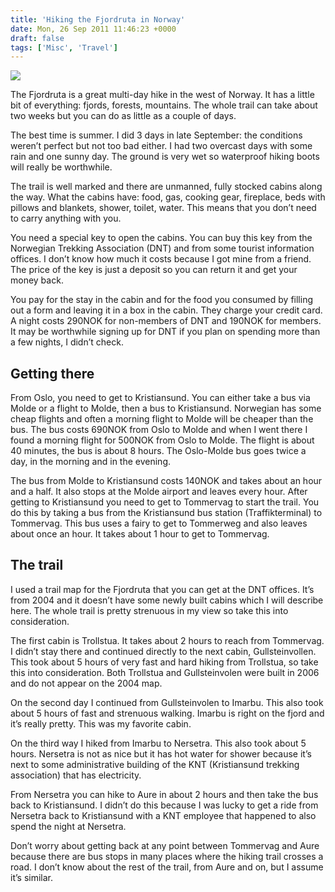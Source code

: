 ```yaml
---
title: 'Hiking the Fjordruta in Norway'
date: Mon, 26 Sep 2011 11:46:23 +0000
draft: false
tags: ['Misc', 'Travel']
---
```


![](/wp-content/uploads/2015/10/IMG_3962-small.jpg)

The Fjordruta is a great multi-day hike in the west of Norway. It has a little bit of everything: fjords, forests, mountains. The whole trail can take about two weeks but you can do as little as a couple of days.

The best time is summer. I did 3 days in late September: the conditions weren’t perfect but not too bad either. I had two overcast days with some rain and one sunny day. The ground is very wet so waterproof hiking boots will really be worthwhile.

The trail is well marked and there are unmanned, fully stocked cabins along the way. What the cabins have: food, gas, cooking gear, fireplace, beds with pillows and blankets, shower, toilet, water. This means that you don’t need to carry anything with you.

You need a special key to open the cabins. You can buy this key from the Norwegian Trekking Association (DNT) and from some tourist information offices. I don’t know how much it costs because I got mine from a friend. The price of the key is just a deposit so you can return it and get your money back.

You pay for the stay in the cabin and for the food you consumed by filling out a form and leaving it in a box in the cabin. They charge your credit card. A night costs 290NOK for non-members of DNT and 190NOK for members. It may be worthwhile signing up for DNT if you plan on spending more than a few nights, I didn’t check.

Getting there
-------------

From Oslo, you need to get to Kristiansund. You can either take a bus via Molde or a flight to Molde, then a bus to Kristiansund. Norwegian has some cheap flights and often a morning flight to Molde will be cheaper than the bus. The bus costs 690NOK from Oslo to Molde and when I went there I found a morning flight for 500NOK from Oslo to Molde. The flight is about 40 minutes, the bus is about 8 hours. The Oslo-Molde bus goes twice a day, in the morning and in the evening.

The bus from Molde to Kristiansund costs 140NOK and takes about an hour and a half. It also stops at the Molde airport and leaves every hour. After getting to Kristiansund you need to get to Tommervag to start the trail. You do this by taking a bus from the Kristiansund bus station (Traffikterminal) to Tommervag. This bus uses a fairy to get to Tommerweg and also leaves about once an hour. It takes about 1 hour to get to Tommervag.

The trail
---------

I used a trail map for the Fjordruta that you can get at the DNT offices. It’s from 2004 and it doesn’t have some newly built cabins which I will describe here. The whole trail is pretty strenuous in my view so take this into consideration.

The first cabin is Trollstua. It takes about 2 hours to reach from Tommervag. I didn’t stay there and continued directly to the next cabin, Gullsteinvollen. This took about 5 hours of very fast and hard hiking from Trollstua, so take this into consideration. Both Trollstua and Gullsteinvolen were built in 2006 and do not appear on the 2004 map.

On the second day I continued from Gullsteinvolen to Imarbu. This also took about 5 hours of fast and strenuous walking. Imarbu is right on the fjord and it’s really pretty. This was my favorite cabin.

On the third way I hiked from Imarbu to Nersetra. This also took about 5 hours. Nersetra is not as nice but it has hot water for shower because it’s next to some administrative building of the KNT (Kristiansund trekking association) that has electricity.

From Nersetra you can hike to Aure in about 2 hours and then take the bus back to Kristiansund. I didn’t do this because I was lucky to get a ride from Nersetra back to Kristiansund with a KNT employee that happened to also spend the night at Nersetra.

Don’t worry about getting back at any point between Tommervag and Aure because there are bus stops in many places where the hiking trail crosses a road. I don’t know about the rest of the trail, from Aure and on, but I assume it’s similar.